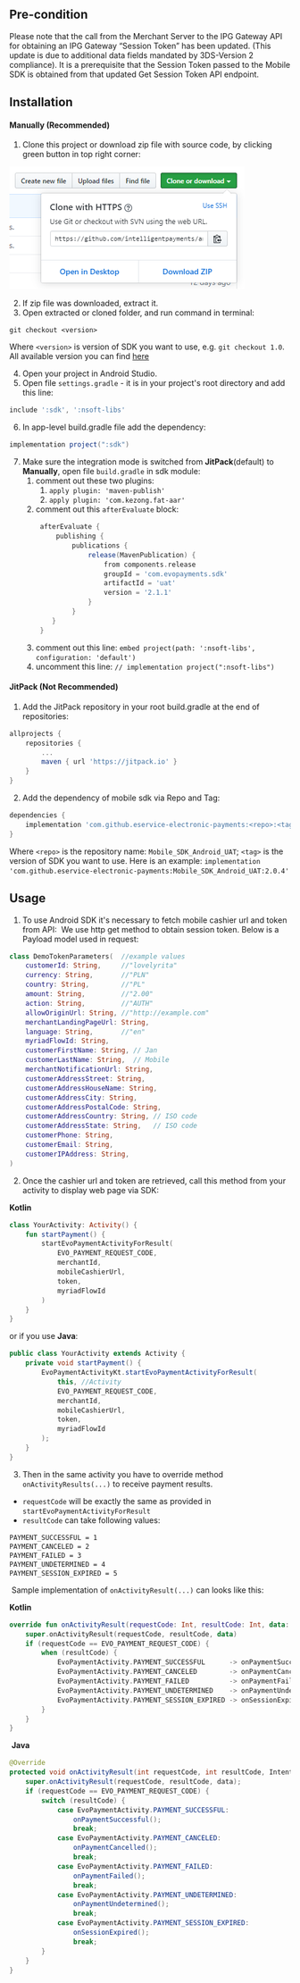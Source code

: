 ## Pre-condition

Please note that the call from the Merchant Server to the IPG Gateway API for obtaining an IPG Gateway “Session Token” has been updated. (This update is due to additional data fields mandated by 3DS-Version 2 compliance). It is a prerequisite that the Session Token passed to the Mobile SDK is obtained from that updated Get Session Token API endpoint.

## Installation

#### Manually (Recommended)

1. Clone this project or download zip file with source code, by clicking green button in top right corner:

![Download Button](readMeImages/cloneOrDownload.PNG)

2. If zip file was downloaded, extract it.
3. Open extracted or cloned folder, and run command in terminal:
```
git checkout <version>
```
Where `<version>` is version of SDK you want to use, e.g. `git checkout 1.0`.
All available version you can find [here](https://github.com/eservice-electronic-payments/Mobile_SDK_Android_UAT/releases)

4. Open your project in Android Studio.
5. Open file `settings.gradle` - it is in your project's root directory and add this line:
```groovy
include ':sdk', ':nsoft-libs'
```
6. In app-level build.gradle file add the dependency:
```groovy
implementation project(":sdk")
```
7. Make sure the integration mode is switched from **JitPack**(default) to **Manually**, open file `build.gradle` in sdk module: 
   1. comment out these two plugins: 
      1. `apply plugin: 'maven-publish'` 
      2. `apply plugin: 'com.kezong.fat-aar'`
   2. comment out this `afterEvaluate` block:
      ```groovy
       afterEvaluate {
           publishing {
               publications {
                   release(MavenPublication) {
                       from components.release
                       groupId = 'com.evopayments.sdk'
                       artifactId = 'uat'
                       version = '2.1.1'
                   }
               }
          }
       }
      ```
   3. comment out this line: `embed project(path: ':nsoft-libs', configuration: 'default')`
   4. uncomment this line: `// implementation project(":nsoft-libs")`


#### JitPack (Not Recommended)

1. Add the JitPack repository in your root build.gradle at the end of repositories:

```groovy
allprojects {
	repositories {
		...
		maven { url 'https://jitpack.io' }
	}
}
```
2. Add the dependency of mobile sdk via Repo and Tag:

```groovy
dependencies {
   	implementation 'com.github.eservice-electronic-payments:<repo>:<tag>'
}
```

Where `<repo>` is the repository name: `Mobile_SDK_Android_UAT`; `<tag>` is the version of SDK you want to use. Here is an example: 
```implementation 'com.github.eservice-electronic-payments:Mobile_SDK_Android_UAT:2.0.4'```

## Usage

1. To use Android SDK it's necessary to fetch mobile cashier url and token from API:
​
We use http get method to obtain session token.
Below is a Payload model used in request:
​
```kotlin
class DemoTokenParameters(  //example values
    customerId: String,     //"lovelyrita"
    currency: String,       //"PLN"
    country: String,        //"PL"
    amount: String,         //"2.00"
    action: String,         //"AUTH"
    allowOriginUrl: String, //"http://example.com"
    merchantLandingPageUrl: String,
    language: String,       //"en"
    myriadFlowId: String,
    customerFirstName: String, // Jan
    customerLastName: String,  // Mobile
    merchantNotificationUrl: String,
    customerAddressStreet: String,
    customerAddressHouseName: String,
    customerAddressCity: String,
    customerAddressPostalCode: String,
    customerAddressCountry: String, // ISO code
    customerAddressState: String,	// ISO code
    customerPhone: String,
    customerEmail: String,
    customerIPAddress: String,
)
```

2. Once the cashier url and token are retrieved, call this method from your activity to display web page via SDK:
​

**Kotlin**
```kotlin
class YourActivity: Activity() {
    fun startPayment() {
        startEvoPaymentActivityForResult(
        	EVO_PAYMENT_REQUEST_CODE,
	        merchantId,
	        mobileCashierUrl,
	        token,
	        myriadFlowId
        )
    }
}
```
or if you use **Java**:
```java
public class YourActivity extends Activity {
    private void startPayment() {
        EvoPaymentActivityKt.startEvoPaymentActivityForResult(
            this, //Activity
            EVO_PAYMENT_REQUEST_CODE,
            merchantId,
            mobileCashierUrl,
            token,
            myriadFlowId
        );
    }
}
```
3. Then in the same activity you have to override method `onActivityResults(...)` to receive payment results.
​
- `requestCode` will be exactly the same  as provided in `startEvoPaymentActivityForResult`
- `resultCode` can take following values:
```
PAYMENT_SUCCESSFUL = 1
PAYMENT_CANCELED = 2
PAYMENT_FAILED = 3
PAYMENT_UNDETERMINED = 4
PAYMENT_SESSION_EXPIRED = 5
```
​
Sample implementation of `onActivityResult(...)` can looks like this:
​

**Kotlin**
```kotlin
override fun onActivityResult(requestCode: Int, resultCode: Int, data: Intent?) {
    super.onActivityResult(requestCode, resultCode, data)
    if (requestCode == EVO_PAYMENT_REQUEST_CODE) {
        when (resultCode) {
            EvoPaymentActivity.PAYMENT_SUCCESSFUL      -> onPaymentSuccessful()
            EvoPaymentActivity.PAYMENT_CANCELED        -> onPaymentCancelled()
            EvoPaymentActivity.PAYMENT_FAILED          -> onPaymentFailed()
            EvoPaymentActivity.PAYMENT_UNDETERMINED    -> onPaymentUndetermined()
            EvoPaymentActivity.PAYMENT_SESSION_EXPIRED -> onSessionExpired()
        }
    }
}
```
​
**Java**
```java
@Override
protected void onActivityResult(int requestCode, int resultCode, Intent data) {
    super.onActivityResult(requestCode, resultCode, data);
    if (requestCode == EVO_PAYMENT_REQUEST_CODE) {
        switch (resultCode) {
            case EvoPaymentActivity.PAYMENT_SUCCESSFUL:
                onPaymentSuccessful();
                break;
            case EvoPaymentActivity.PAYMENT_CANCELED:
                onPaymentCancelled();
                break;
            case EvoPaymentActivity.PAYMENT_FAILED:
                onPaymentFailed();
                break;
            case EvoPaymentActivity.PAYMENT_UNDETERMINED:
                onPaymentUndetermined();
                break;
            case EvoPaymentActivity.PAYMENT_SESSION_EXPIRED:
                onSessionExpired();
                break;
        }
    }
}
```
